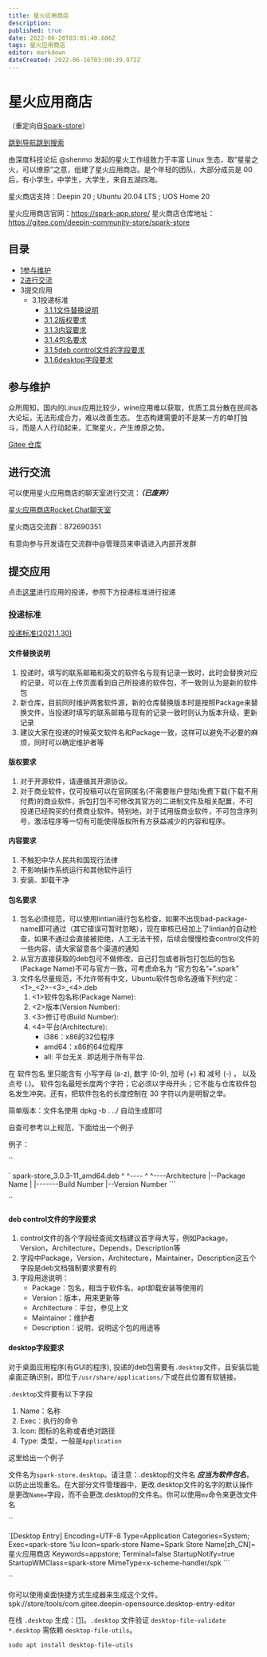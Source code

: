 ```yaml
---
title: 星火应用商店
description: 
published: true
date: 2022-06-20T03:05:40.606Z
tags: 星火应用商店
editor: markdown
dateCreated: 2022-06-16T03:00:39.972Z
---
```


# 星火应用商店

（重定向自[Spark-store](http://old.deepin.wiki/index.php?title=Spark-store&redirect=no)）

[跳到导航](http://old.deepin.wiki/index.php?title=星火应用商店#mw-head)[跳到搜索](http://old.deepin.wiki/index.php?title=星火应用商店#searchInput)

由深度科技论坛 @shenmo 发起的星火工作组致力于丰富 Linux 生态，取“星星之火，可以燎原”之意，组建了星火应用商店。是个年轻的团队，大部分成员是 00 后，有小学生，中学生，大学生，来自五湖四海。

星火商店支持：Deepin 20 ; Ubuntu 20.04 LTS ; UOS Home 20

星火应用商店官网：https://spark-app.store/ 星火商店仓库地址：https://gitee.com/deepin-community-store/spark-store

## 目录



- [1参与维护](http://old.deepin.wiki/index.php?title=星火应用商店#.E5.8F.82.E4.B8.8E.E7.BB.B4.E6.8A.A4)
- [2进行交流](http://old.deepin.wiki/index.php?title=星火应用商店#.E8.BF.9B.E8.A1.8C.E4.BA.A4.E6.B5.81)
- 3提交应用
  - 3.1投递标准
    - [3.1.1文件替换说明](http://old.deepin.wiki/index.php?title=星火应用商店#.E6.96.87.E4.BB.B6.E6.9B.BF.E6.8D.A2.E8.AF.B4.E6.98.8E)
    - [3.1.2版权要求](http://old.deepin.wiki/index.php?title=星火应用商店#.E7.89.88.E6.9D.83.E8.A6.81.E6.B1.82)
    - [3.1.3内容要求](http://old.deepin.wiki/index.php?title=星火应用商店#.E5.86.85.E5.AE.B9.E8.A6.81.E6.B1.82)
    - [3.1.4包名要求](http://old.deepin.wiki/index.php?title=星火应用商店#.E5.8C.85.E5.90.8D.E8.A6.81.E6.B1.82)
    - [3.1.5deb control文件的字段要求](http://old.deepin.wiki/index.php?title=星火应用商店#deb_control.E6.96.87.E4.BB.B6.E7.9A.84.E5.AD.97.E6.AE.B5.E8.A6.81.E6.B1.82)
    - [3.1.6desktop字段要求](http://old.deepin.wiki/index.php?title=星火应用商店#desktop.E5.AD.97.E6.AE.B5.E8.A6.81.E6.B1.82)

## 参与维护

众所周知，国内的Linux应用比较少，wine应用难以获取，优质工具分散在民间各大论坛，无法形成合力，难以改善生态。 生态构建需要的不是某一方的单打独斗，而是人人行动起来，汇聚星火，产生燎原之势。

[Gitee 仓库](https://gitee.com/deepin-community-store/spark-store)

## 进行交流

可以使用星火应用商店的聊天室进行交流：***（已废弃）***

[星火应用商店Rocket.Chat聊天室](https://chat.spark-app.store/)


星火商店交流群：872690351

有意向参与开发请在交流群中@管理员来申请进入内部开发群

## 提交应用

点击[这里](https://upload.deepinos.org/)进行应用的投递，参照下方投递标准进行投递

### 投递标准

[投递标准(2021.1.30)](https://deepin-community-store.gitee.io/spark-wiki/#/Submit/Submit)

#### 文件替换说明

1. 投递时，填写的联系邮箱和英文的软件名与现有记录一致时，此时会替换对应的记录，可以在上传页面看到自己所投递的软件包，不一致则认为是新的软件包
2. 新仓库，目前同时维护两套软件源，新的仓库替换版本时是按照Package来替换文件，当投递时填写的联系邮箱与现有的记录一致时则认为版本升级，更新记录
3. 建议大家在投递的时候英文软件名和Package一致，这样可以避免不必要的麻烦，同时可以确定维护者等

#### 版权要求

1. 对于开源软件，请遵循其开源协议。
2. 对于商业软件，仅可投稿可以在官网匿名(不需要账户登陆)免费下载(下载不用付费)的商业软件，拆包打包不可修改其官方的二进制文件及相关配置，不可投递已经购买的付费商业软件。特别地，对于试用版商业软件，不可包含序列号，激活程序等一切有可能使得版权所有方获益减少的内容和程序。



#### 内容要求

1. 不触犯中华人民共和国现行法律
2. 不影响操作系统运行和其他软件运行
3. 安装、卸载干净

#### 包名要求

1. 包名必须规范，可以使用lintian进行包名检查，如果不出现bad-package-name即可通过（其它错误可暂时忽略），现在审核已经加上了lintian的自动检查，如果不通过会直接被拒绝，人工无法干预，后续会慢慢检查control文件的一些内容，请大家留意各个渠道的通知
2. 从官方直接获取的deb包可不做修改，自己打包或者拆包打包后的包名(Package Name)不可与官方一致，可考虑命名为 “官方包名”+”.spark”
3. 文件名尽量规范，不允许带有中文，Ubuntu软件包命名遵循下列约定： <1>\_<2>-<3>\_<4>.deb
   1. <1>软件包名称(Package Name):
   2. <2>版本(Version Number):
   3. <3>修订号(Build Number):
   4. <4>平台(Architecture):
      - i386：x86的32位程序
      - amd64：x86的64位程序
      - all: 平台无关. 即适用于所有平台.

在 软件包名 里只能含有 小写字母 (a-z), 数字 (0-9), 加号 (+) 和 减号 (-) ， 以及 点号 (.)。 软件包名最短长度两个字符；它必须以字母开头；它不能与仓库软件包名发生冲突。还有，把软件包名的长度控制在 30 字符以内是明智之举。

简单版本：文件名使用 dpkg -b . ../ 自动生成即可

自查可参考以上规范，下面给出一个例子

例子：

``

`    spark-store_3.0.3-11_amd64.deb    ^           ^----  ^  ^----Architecture    |--Package Name |  |-------Build Number                    |--Version Number ```

``

#### deb control文件的字段要求

1. control文件的各个字段经查阅文档建议首字母大写，例如Package，Version，Architecture，Depends，Description等
2. 字段中Package，Version，Architecture，Maintainer，Description这五个字段是deb文档强制要求要有的
3. 字段用途说明：
   - Package：包名，相当于软件名，apt卸载安装等使用的
   - Version：版本，用来更新等
   - Architecture：平台，参见上文
   - Maintainer：维护者
   - Description：说明，说明这个包的用途等

#### desktop字段要求

对于桌面应用程序(有GUI的程序), 投递的deb包需要有`.desktop`文件，且安装后能桌面正确识别，即位于`/usr/share/applications/`下或在此位置有软链接。

`.desktop`文件要有以下字段

1. Name：名称
2. Exec：执行的命令
3. Icon: 图标的名称或者绝对路径
4. Type: 类型，一般是`Application`

这里给出一个例子

文件名为`spark-store.desktop`。请注意：.desktop的文件名 ***应当为软件包名***，以防止出现重名。在大部分文件管理器中，更改.desktop文件的名字的默认操作是更改`Name=`字段，而不会更改.desktop的文件名。你可以使用`mv`命令来更改文件名


``

`[Desktop Entry] Encoding=UTF-8 Type=Application Categories=System; Exec=spark-store %u Icon=spark-store Name=Spark Store Name[zh_CN]=星火应用商店 Keywords=appstore; Terminal=false StartupNotify=true StartupWMClass=spark-store MimeType=x-scheme-handler/spk ```

``

你可以使用桌面快捷方式生成器来生成这个文件。spk://store/tools/com.gitee.deepin-opensource.desktop-entry-editor

在线 `.desktop` 生成：[[1\]](https://www.freedesktop.org/software/appstream/metainfocreator/#/guiapp)。`.desktop` 文件验证 `desktop-file-validate *.desktop` 需依赖 `desktop-file-utils`。

```
sudo apt install desktop-file-utils
```